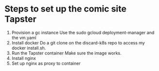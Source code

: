 # Steps to set up the comic site Tapster

1. Provision a gc instance
  Use the sudo gcloud deployment-manager and the vm.yaml
2. Install docker
  Do a git clone on the discard-k8s repo to access my docker install.sh.
3. Run the Tapster container
  Make sure the image works.
4. Install nginx
5. Set up nginx as proxy to container



